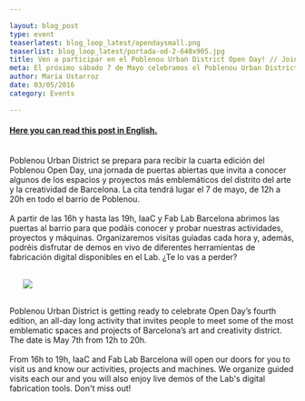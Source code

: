 ```yaml
---

layout: blog_post
type: event
teaserlatest: blog_loop_latest/opendaysmall.png
teaserlist: blog_loop_latest/portada-od-2-640x905.jpg
title: Ven a participar en el Poblenou Urban District Open Day! // Join us for Poblenou Urban District Open Day!
meta: El próximo sábado 7 de Mayo celebramos el Poblenou Urban District Open Day. Ven y participa en un montón de actividades de las 16h a las 19h. // Next Saturday, May 7th, IaaC and Fab Lab Barcelona will be open to the public for the Poblenou Urban District Open Day. It will be plenty of activities from 16h to 19h.
author: Maria Ustarroz
date: 03/05/2016
category: Events

---
```



<h4><a href="#spanish"> Here you can read this post in English.</a> <br></h4>

<br>
Poblenou Urban District se prepara para recibir la cuarta edición del Poblenou Open Day, una jornada de puertas abiertas que invita a conocer algunos de los espacios y proyectos más emblemáticos del distrito del arte y la creatividad de Barcelona. La cita tendrá lugar el 7 de mayo, de 12h a 20h en todo el barrio de Poblenou.<br>
<br>
A partir de las 16h y hasta las 19h, IaaC y Fab Lab Barcelona abrimos las puertas al barrio para que podáis conocer y probar nuestras actividades, proyectos y máquinas. Organizaremos visitas guiadas cada hora y, además, podréis disfrutar de demos en vivo de diferentes herramientas de fabricación digital disponibles en el Lab. ¿Te lo vas a perder? <br>
<br>
<ul><img src= "http://www.fablabbcn.org/img/blog/blog_loop_latest/portada-od-2-640x905.jpg" align="middle"> </img></ul>

<a name="spanish"></a>
<br>
Poblenou Urban District is getting ready to celebrate Open Day’s fourth edition, an all-day long activity that invites people to meet some of the most emblematic spaces and projects of Barcelona’s art and creativity district. The date is May 7th from 12h to 20h.<br>
<br>
From 16h to 19h, IaaC and Fab Lab Barcelona will open our doors for you to visit us and know our activities, projects and machines. We organize guided visits each our and you will also enjoy live demos of the Lab's digital fabrication tools. Don't miss out!<br>
<br>



